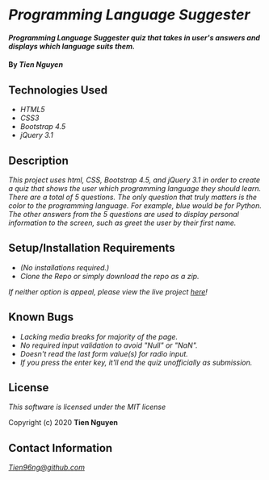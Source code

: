 # _Programming Language Suggester_

#### _Programming Language Suggester quiz that takes in user's answers and displays which language suits them._

#### By _**Tien Nguyen**_

## Technologies Used
* _HTML5_
* _CSS3_
* _Bootstrap 4.5_
* _jQuery 3.1_

## Description
_This project uses html, CSS, Bootstrap 4.5, and jQuery 3.1 in order to create a quiz that shows the user which programming language they should learn.
There are a total of 5 questions. The only question that truly matters is the color to the programming language. For example, blue would be for Python. The other answers from the 5 questions are used to display personal information to the screen, such as greet the user by their first name._

## Setup/Installation Requirements
* _(No installations required.)_
* _Clone the Repo or simply download the repo as a zip._

_If neither option is appeal, please view the live project [here](https://tien96ng.github.io/programming-language-suggester/)!_

## Known Bugs
* _Lacking media breaks for majority of the page._
* _No required input validation to avoid "Null" or "NaN"._
* _Doesn't read the last form value(s) for radio input._
* _If you press the enter key, it'll end the quiz unofficially as submission._


## License
_This software is licensed under the MIT license_

Copyright (c) 2020 __Tien Nguyen__

## Contact Information
_<Tien96ng@github.com>_